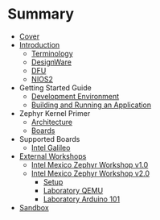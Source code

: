 # Summary

* [Cover](README.md)
* [Introduction](documentation/Introduction.md)
   * [Terminology](documentation/Terminology.md)
   * [DesignWare](documentation/DesignWare.md)
   * [DFU](documentation/Dfu.md)
   * [NIOS2](documentation/Nios2.md)
* Getting Started Guide
   * [Development Environment](documentation/DevelopmentEnvironment.md)
   * [Building and Running an Application](documentation/Applications.md)
* Zephyr Kernel Primer
   * [Architecture](documentation/Architecture.md)
   * [Boards](documentation/Boards.md)
* Supported Boards
   * [Intel Galileo](documentation/IntelGalileo.md)
* [External Workshops](documentation/Workshops.md)
   * [Intel Mexico Zephyr Workshop v1.0](documentation/IntelMexicoZephyrWorkshop.md)
   * [Intel Mexico Zephyr Workshop v2.0](documentation/IntelMexicoZephyrWorkshopv20.md)
       * [Setup](documentation/Workshopv2Setup.md)
       * [Laboratory QEMU](documentation/Laboratoryv2Qemu.md)
       * [Laboratory Arduino 101](documentation/Laboratoryv2Arduino101.md)
* [Sandbox](documentation/Sandbox.md)

